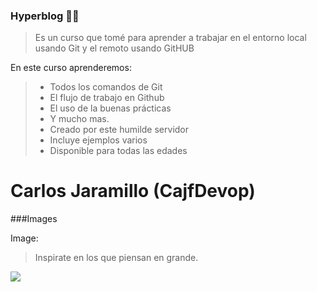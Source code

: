 ### Hyperblog 💚💚

> Es un curso que tomé para aprender a trabajar en el entorno local usando Git y el remoto usando GitHUB

En este curso aprenderemos:
>- Todos los comandos de Git
>- El flujo de trabajo en Github
>- El uso de la buenas prácticas
>- Y mucho mas.
>- Creado por este humilde servidor
>- Incluye ejemplos varios
>- Disponible para todas las edades

# Carlos Jaramillo (CajfDevop)


###Images

Image:


> Inspirate en los que piensan en grande.

![](https://pandao.github.io/editor.md/examples/images/8.jpg)

